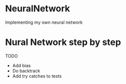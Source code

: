 # NeuralNetwork
Implementing my own neural network

# Nural Network step by step

TODO
- Add bias
- Do backtrack
- Add try catches to tests